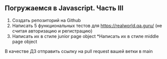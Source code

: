 ## Погружаемся в Javascript. Часть III

1. Создать репозиторий на Github
2. Написать 5 функциональных тестов для https://realworld.qa.guru/ (не считая авторизацию и регистрацию)
3. Написать их в стиле junior page object
*Написать их в стиле middle page object

В качестве ДЗ отправить ссылку на pull request вашей ветки в main